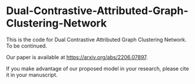 # Dual-Contrastive-Attributed-Graph-Clustering-Network
This is the code for Dual Contrastive Attributed Graph Clustering Network. To be continued.

Our paper is available at https://arxiv.org/abs/2206.07897.

If you make advantage of our proposed model in your research, please cite it in your manuscript.
